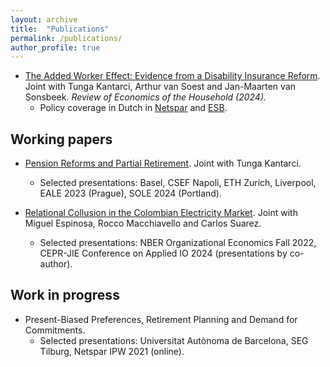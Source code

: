 ```yaml
---
layout: archive
title:  "Publications"
permalink: /publications/
author_profile: true
---
```


* [The Added Worker Effect: Evidence from a Disability Insurance Reform](https://doi.org/10.1007/s11150-023-09692-4). Joint with Tunga Kantarci, Arthur van Soest and Jan-Maarten van Sonsbeek. _Review of Economics of the Household (2024)._
  * Policy coverage in Dutch in [Netspar](https://www.netspar.nl/nieuws/hoe-reageren-partners-op-het-wegvallen-van-de-wia-uitkering/) and [ESB](https://esb.nu/partners-van-langdurig-zieken-zijn-meer-gaan-werken-door-invoering-wia/).

Working papers
---- 
* [Pension Reforms and Partial Retirement](/files/JMP.pdf). Joint with Tunga Kantarci.
  * Selected presentations: Basel, CSEF Napoli, ETH Zurich, Liverpool, EALE 2023 (Prague), SOLE 2024 (Portland).

* [Relational Collusion in the Colombian Electricity Market](/files/Bernasconi_et_al_Relational_Collusion_2024.pdf). Joint with Miguel Espinosa, Rocco Macchiavello and Carlos Suarez. 
  * Selected presentations: NBER Organizational Economics Fall 2022, CEPR-JIE Conference on Applied IO 2024 (presentations by co-author).

Work in progress
----
* Present-Biased Preferences, Retirement Planning and Demand for Commitments.
  * Selected presentations: Universitat Autònoma de Barcelona, SEG Tilburg, Netspar IPW 2021 (online).
